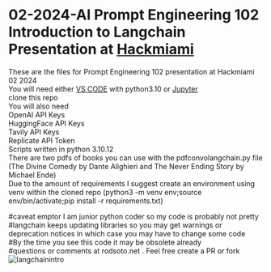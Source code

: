 # 02-2024-AI Prompt Engineering 102 Introduction to Langchain Presentation at [Hackmiami](https://hackmiami.org)

These are the files for Prompt Engineering 102 presentation at Hackmiami 02 2024 </br>
You will need either [VS CODE](https://code.visualstudio.com/) with python3.10 or [Jupyter](https://jupyter.org/install) </br>
clone this repo </br>
You will also need </br>
OpenAI API Keys </br>
HuggingFace API Keys </br>
Tavily API Keys</br>
Replicate API Token</br>
Scripts written in python 3.10.12</br>
There are two pdfs of books you can use with the pdfconvolangchain.py file (The Divine Comedy by Dante Alighieri and The Never Ending Story by Michael Ende)</br>
Due to the amount of requirements I suggest create an environment using venv within the cloned repo (python3 -m venv env;source env/bin/activate;pip install -r requirements.txt)</br>



#caveat emptor I am junior python coder so my code is probably not pretty </br>
#langchain keeps updating libraries so you may get warnings or deprecation notices in which case you may have to change some code </br>
#By the time you see this code it may be obsolete already </br>
#questions or comments at rodsoto.net . Feel free create a PR or fork
![langchainintro](https://github.com/rsfl/022024AI/assets/4623055/de5b1b42-27d0-4978-9477-c9c478a6e032)

